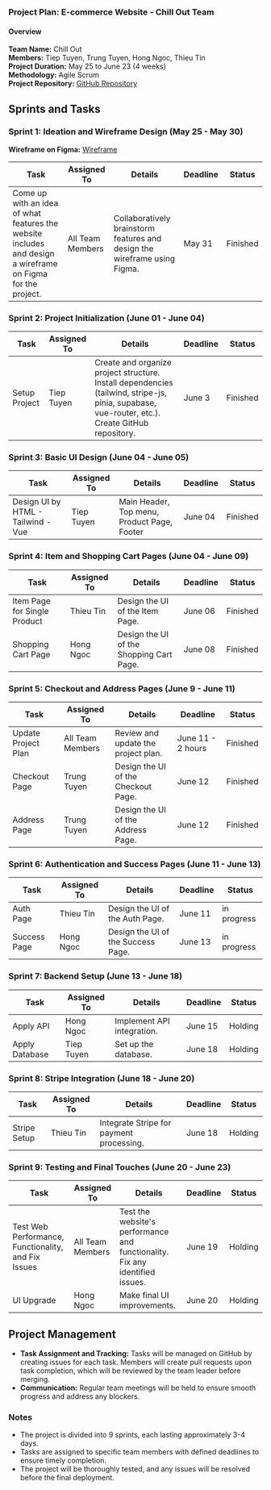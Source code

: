 ### Project Plan: E-commerce Website - Chill Out Team


#### Overview


**Team Name:** Chill Out  
**Members:** Tiep Tuyen, Trung Tuyen, Hong Ngoc, Thieu Tin  
**Project Duration:** May 25 to June 23 (4 weeks)  
**Methodology:** Agile Scrum  
**Project Repository:** [GitHub Repository](https://github.com/hongngoc2449/WebFinalProject-ShoppingWeb.git)


## Sprints and Tasks


### Sprint 1: Ideation and Wireframe Design (May 25 - May 30)


**Wireframe on Figma:** [Wireframe](https://www.figma.com/design/U2kOgzZySkc1qvSHGO1xtZ/Wireframe_Ecommerce_Shopping?node-id=0-1&t=UBorofBEPqalx0oI-0)


| Task                                                                                                        | Assigned To      | Details                                                                   | Deadline | Status   |
| ----------------------------------------------------------------------------------------------------------- | ---------------- | ------------------------------------------------------------------------- | -------- | -------- |
| Come up with an idea of what features the website includes and design a wireframe on Figma for the project. | All Team Members | Collaboratively brainstorm features and design the wireframe using Figma. | May 31   | Finished |


### Sprint 2: Project Initialization (June 01 - June 04)


| Task          | Assigned To | Details                                                                                                                                         | Deadline | Status   |
| ------------- | ----------- | ----------------------------------------------------------------------------------------------------------------------------------------------- | -------- | -------- |
| Setup Project | Tiep Tuyen  | Create and organize project structure. Install dependencies (tailwind, stripe-js, pinia, supabase, vue-router, etc.). Create GitHub repository. | June 3   | Finished |


### Sprint 3: Basic UI Design (June 04 - June 05)


| Task                               | Assigned To | Details                                     | Deadline | Status   |
| ---------------------------------- | ----------- | ------------------------------------------- | -------- | -------- |
| Design UI by HTML - Tailwind - Vue | Tiep Tuyen  | Main Header, Top menu, Product Page, Footer | June 04  | Finished |


### Sprint 4: Item and Shopping Cart Pages (June 04 - June 09)


| Task                         | Assigned To | Details                                  | Deadline | Status   |
| ---------------------------- | ----------- | ---------------------------------------- | -------- | -------- |
| Item Page for Single Product | Thieu Tin   | Design the UI of the Item Page.          | June 06  | Finished |
| Shopping Cart Page           | Hong Ngoc   | Design the UI of the Shopping Cart Page. | June 08  | Finished |


### Sprint 5: Checkout and Address Pages (June 9 - June 11)


| Task                | Assigned To      | Details                             | Deadline          | Status   |
| ------------------- | ---------------- | ----------------------------------- | ----------------- | -------- |
| Update Project Plan | All Team Members | Review and update the project plan. | June 11 - 2 hours | Finished |
| Checkout Page       | Trung Tuyen      | Design the UI of the Checkout Page. | June 12           | Finished |
| Address Page        | Trung Tuyen      | Design the UI of the Address Page.  | June 12           | Finished |


### Sprint 6: Authentication and Success Pages (June 11 - June 13)


| Task         | Assigned To | Details                            | Deadline | Status      |
| ------------ | ----------- | ---------------------------------- | -------- | ----------- |
| Auth Page    | Thieu Tin   | Design the UI of the Auth Page.    | June 11  | in progress |
| Success Page | Hong Ngoc   | Design the UI of the Success Page. | June 13  | in progress |


### Sprint 7: Backend Setup (June 13 - June 18)


| Task           | Assigned To | Details                    | Deadline | Status  |
| -------------- | ----------- | -------------------------- | -------- | ------- |
| Apply API      | Hong Ngoc   | Implement API integration. | June 15  | Holding |
| Apply Database | Tiep Tuyen  | Set up the database.       | June 18  | Holding |


### Sprint 8: Stripe Integration (June 18 - June 20)


| Task         | Assigned To | Details                                  | Deadline | Status  |
| ------------ | ----------- | ---------------------------------------- | -------- | ------- |
| Stripe Setup | Thieu Tin   | Integrate Stripe for payment processing. | June 18  | Holding |


### Sprint 9: Testing and Final Touches (June 20 - June 23)


| Task                                                | Assigned To      | Details                                                                      | Deadline | Status  |
| --------------------------------------------------- | ---------------- | ---------------------------------------------------------------------------- | -------- | ------- |
| Test Web Performance, Functionality, and Fix Issues | All Team Members | Test the website's performance and functionality. Fix any identified issues. | June 19  | Holding |
| UI Upgrade                                          | Hong Ngoc        | Make final UI improvements.                                                  | June 20  | Holding |


## Project Management


- **Task Assignment and Tracking:** Tasks will be managed on GitHub by creating issues for each task. Members will create pull requests upon task completion, which will be reviewed by the team leader before merging.
- **Communication:** Regular team meetings will be held to ensure smooth progress and address any blockers.


### Notes


- The project is divided into 9 sprints, each lasting approximately 3-4 days.
- Tasks are assigned to specific team members with defined deadlines to ensure timely completion.
- The project will be thoroughly tested, and any issues will be resolved before the final deployment.
